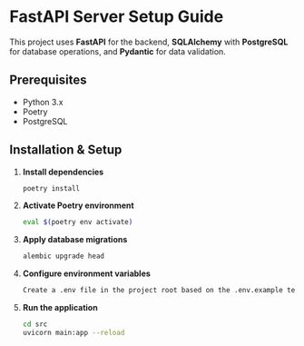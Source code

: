 # FastAPI Server Setup Guide

This project uses **FastAPI** for the backend, **SQLAlchemy** with **PostgreSQL** for database operations, and **Pydantic** for data validation.

## Prerequisites
- Python 3.x
- Poetry
- PostgreSQL

## Installation & Setup

1. **Install dependencies**
   ```bash
   poetry install
2. **Activate Poetry environment**
    ```bash
    eval $(poetry env activate)
3. **Apply database migrations**
    ```bash
    alembic upgrade head
4. **Configure environment variables**
    ```bash
    Create a .env file in the project root based on the .env.example template.
5. **Run the application**
    ```bash
    cd src
    uvicorn main:app --reload
